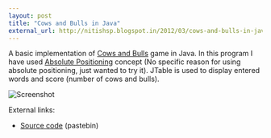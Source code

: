 ```yaml
---
layout: post
title: "Cows and Bulls in Java"
external_url: http://nitishsp.blogspot.in/2012/03/cows-and-bulls-in-java.html
---
```


A basic implementation of [Cows and Bulls](http://en.wikipedia.org/wiki/Bulls_and_cows) game in Java. In this program I have used [Absolute Positioning](http://docs.oracle.com/javase/tutorial/uiswing/layout/none.html) concept (No specific reason for using absolute positioning, just wanted to try it). JTable is used to display entered words and score (number of cows and bulls).


![Screenshot](http://2.bp.blogspot.com/-0JeOP_qvQjU/T2t0fTpd18I/AAAAAAAAAWY/dAKtP3ihvss/s1600/CowsAndBullsJava.jpg)

External links:

+ [Source code](http://pastebin.com/BFZfZZQ9) (pastebin)